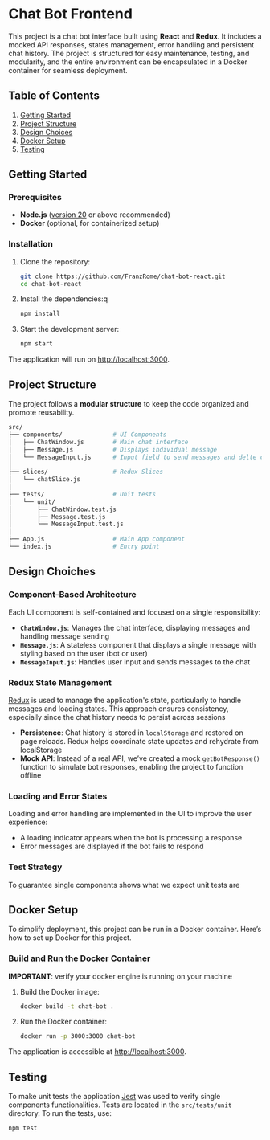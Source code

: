 # Chat Bot Frontend

This project is a chat bot interface built using **React** and **Redux**.
It includes a mocked API responses, states management, error handling and persistent chat history. The project is structured for easy maintenance, testing, and modularity, and the entire environment can be encapsulated in a Docker container for seamless deployment.

## Table of Contents

1. [Getting Started](#getting-started)
2. [Project Structure](#project-structure)
3. [Design Choices](#design-choiches)
4. [Docker Setup](#docker-setup)
5. [Testing](#testing)

## Getting Started

### Prerequisites

- **Node.js** ([version 20](https://nodejs.org/en/blog/release/v20.9.0) or above recommended)
- **Docker** (optional, for containerized setup)

### Installation

1. Clone the repository:

   ```bash
   git clone https://github.com/FranzRome/chat-bot-react.git
   cd chat-bot-react
   ```

2. Install the dependencies:q

   ```bash
   npm install
   ```

3. Start the development server:

   ```bash
   npm start
   ```

The application will run on [http://localhost:3000](http://localhost:3000).

## Project Structure

The project follows a **modular structure** to keep the code organized and promote reusability.

```bash
src/
├── components/              # UI Components
│   ├── ChatWindow.js        # Main chat interface
│   ├── Message.js           # Displays individual message
│   └── MessageInput.js      # Input field to send messages and delte chat history
│
├── slices/                  # Redux Slices
│   └── chatSlice.js
│
├── tests/                   # Unit tests
│   └── unit/
│       ├── ChatWindow.test.js
│       ├── Message.test.js
│       └── MessageInput.test.js
│
├── App.js                   # Main App component
└── index.js                 # Entry point
```

## Design Choiches

### Component-Based Architecture

Each UI component is self-contained and focused on a single responsibility:

- **`ChatWindow.js`**: Manages the chat interface, displaying messages and handling message sending
- **`Message.js`**: A stateless component that displays a single message with styling based on the user (bot or user)
- **`MessageInput.js`**: Handles user input and sends messages to the chat

### Redux State Management

[Redux](https://redux.js.org/) is used to manage the application's state, particularly to handle messages and loading states. This approach ensures consistency, especially since the chat history needs to persist across sessions

- **Persistence**: Chat history is stored in `localStorage` and restored on page reloads. Redux helps coordinate state updates and rehydrate from localStorage
- **Mock API**: Instead of a real API, we’ve created a mock `getBotResponse()` function to simulate bot responses, enabling the project to function offline

### Loading and Error States

Loading and error handling are implemented in the UI to improve the user experience:

- A loading indicator appears when the bot is processing a response
- Error messages are displayed if the bot fails to respond

### Test Strategy

To guarantee single components shows what we expect unit tests are

## Docker Setup

To simplify deployment, this project can be run in a Docker container. Here’s how to set up Docker for this project.

### Build and Run the Docker Container

**IMPORTANT**: verify your docker engine is running on your machine

1. Build the Docker image:

   ```bash
   docker build -t chat-bot .
   ```

2. Run the Docker container:

   ```bash
   docker run -p 3000:3000 chat-bot
   ```

The application is accessible at [http://localhost:3000](http://localhost:3000).

## Testing

To make unit tests the application [Jest](https://jestjs.io/) was used to verify single components functionalities.
Tests are located in the `src/tests/unit` directory. To run the tests, use:

```bash
npm test
```
